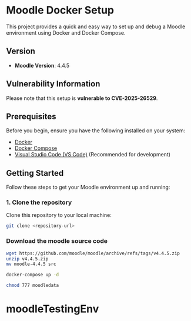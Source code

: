 # Moodle Docker Setup

This project provides a quick and easy way to set up and debug a Moodle environment using Docker and Docker Compose. 

## Version

- **Moodle Version**: 4.4.5

## Vulnerability Information

Please note that this setup is **vulnerable to CVE-2025-26529**.

## Prerequisites

Before you begin, ensure you have the following installed on your system:

- [Docker](https://docs.docker.com/get-docker/)
- [Docker Compose](https://docs.docker.com/compose/install/)
- [Visual Studio Code (VS Code)](https://code.visualstudio.com/) (Recommended for development)

## Getting Started

Follow these steps to get your Moodle environment up and running:

### 1. Clone the repository

Clone this repository to your local machine:

```bash
git clone <repository-url>
```


### Download the moodle source code 
```bash
wget https://github.com/moodle/moodle/archive/refs/tags/v4.4.5.zip
unzip v4.4.5.zip 
mv moodle-4.4.5 src
```

```bash
docker-compose up -d
```
```bash
chmod 777 moodledata
```
# moodleTestingEnv
